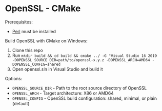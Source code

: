 OpenSSL - CMake
===============

Prerequisites:
* [Perl](http://strawberryperl.com/) must be installed

Build OpenSSL with CMake on Windows:

1. Clone this repo
2. Run `mkdir build && cd build && cmake ../ -G "Visual Studio 16 2019 -DOPENSSL_SOURCE_DIR=path/to/openssl-x.y.z -DOPENSSL_ARCH=AMD64 -DOPENSSL_CONFIG=shared`
3. Open openssl.sln in Visual Studio and build it

Options:

* `OPENSSL_SOURCE_DIR` - Path to the root source directory of OpenSSL
* `OPENSSL_ARCH` - Target architecture: X86 or AMD64
* `OPENSSL_CONFIG` - OpenSSL build configuration: shared, minimal, or plain (default)
